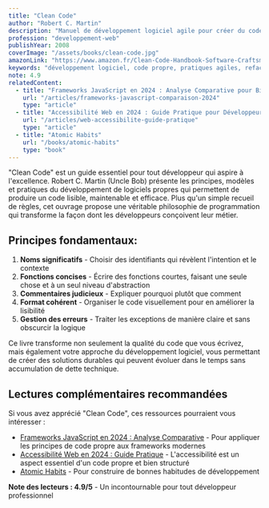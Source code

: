 ```yaml
---
title: "Clean Code"
author: "Robert C. Martin"
description: "Manuel de développement logiciel agile pour créer du code propre et maintenable"
profession: "developpement-web"
publishYear: 2008
coverImage: "/assets/books/clean-code.jpg"
amazonLink: "https://www.amazon.fr/Clean-Code-Handbook-Software-Craftsmanship/dp/0132350882"
keywords: "développement logiciel, code propre, pratiques agiles, refactoring, principes SOLID, dette technique, Uncle Bob, qualité du code, maintenabilité"
note: 4.9
relatedContent:
  - title: "Frameworks JavaScript en 2024 : Analyse Comparative pour Bien Choisir"
    url: "/articles/frameworks-javascript-comparaison-2024"
    type: "article"
  - title: "Accessibilité Web en 2024 : Guide Pratique pour Développeurs"
    url: "/articles/web-accessibilite-guide-pratique"
    type: "article"
  - title: "Atomic Habits"
    url: "/books/atomic-habits"
    type: "book"
---
```


"Clean Code" est un guide essentiel pour tout développeur qui aspire à l'excellence. Robert C. Martin (Uncle Bob) présente les principes, modèles et pratiques du développement de logiciels propres qui permettent de produire un code lisible, maintenable et efficace. Plus qu'un simple recueil de règles, cet ouvrage propose une véritable philosophie de programmation qui transforme la façon dont les développeurs conçoivent leur métier.

## Principes fondamentaux:

1. **Noms significatifs** - Choisir des identifiants qui révèlent l'intention et le contexte
2. **Fonctions concises** - Écrire des fonctions courtes, faisant une seule chose et à un seul niveau d'abstraction
3. **Commentaires judicieux** - Expliquer pourquoi plutôt que comment
4. **Format cohérent** - Organiser le code visuellement pour en améliorer la lisibilité
5. **Gestion des erreurs** - Traiter les exceptions de manière claire et sans obscurcir la logique

Ce livre transforme non seulement la qualité du code que vous écrivez, mais également votre approche du développement logiciel, vous permettant de créer des solutions durables qui peuvent évoluer dans le temps sans accumulation de dette technique.

## Lectures complémentaires recommandées

Si vous avez apprécié "Clean Code", ces ressources pourraient vous intéresser :

- [Frameworks JavaScript en 2024 : Analyse Comparative](/articles/frameworks-javascript-comparaison-2024) - Pour appliquer les principes de code propre aux frameworks modernes
- [Accessibilité Web en 2024 : Guide Pratique](/articles/web-accessibilite-guide-pratique) - L'accessibilité est un aspect essentiel d'un code propre et bien structuré
- [Atomic Habits](/books/atomic-habits) - Pour construire de bonnes habitudes de développement

**Note des lecteurs : 4.9/5** - Un incontournable pour tout développeur professionnel

